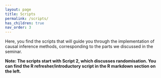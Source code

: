 ```yaml
---
layout: page
title: Scripts
permalink: /scripts/
has_children: true
nav_order: 3
---
```


Here, you find the scripts that will guide you through the implementation of causal inference methods, corresponding to the parts we discussed in the seminar. 

**Note: The scripts start with Script 2, which discusses randomisation. You can find the R refresher/introductory script in the R markdown section on the left.**
